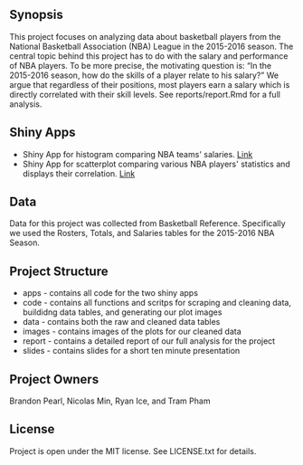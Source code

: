 ## Synopsis

This project focuses on analyzing data about basketball players from the National Basketball Association (NBA) League in the 2015-2016 season. The central topic behind this project has to do with the salary and performance of NBA players. To be more precise, the motivating question is: “In the 2015-2016 season, how do the skills of a player relate to his salary?” We argue that regardless of their positions, most players earn a salary which is directly correlated with their skill levels. See reports/report.Rmd for a full analysis.

## Shiny Apps

- Shiny App for histogram comparing NBA teams' salaries. [Link](https://stat133.shinyapps.io/team-salaries/)
- Shiny App for scatterplot comparing various NBA players' statistics and displays their correlation. [Link](https://stat133.shinyapps.io/stat-salaries/)

## Data

Data for this project was collected from Basketball Reference.  Specifically we used the Rosters, Totals, and Salaries tables for the 2015-2016 NBA Season.

## Project Structure
- apps - contains all code for the two shiny apps
- code - contains all functions and scritps for scraping and cleaning data, buildidng data tables, and generating our plot images
- data - contains both the raw and cleaned data tables
- images - contains images of the plots for our cleaned data
- report - contains a detailed report of our full analysis for the project
- slides - contains slides for a short ten minute presentation

## Project Owners

Brandon Pearl, Nicolas Min, Ryan Ice, and Tram Pham

## License

Project is open under the MIT license.  See LICENSE.txt for details.
